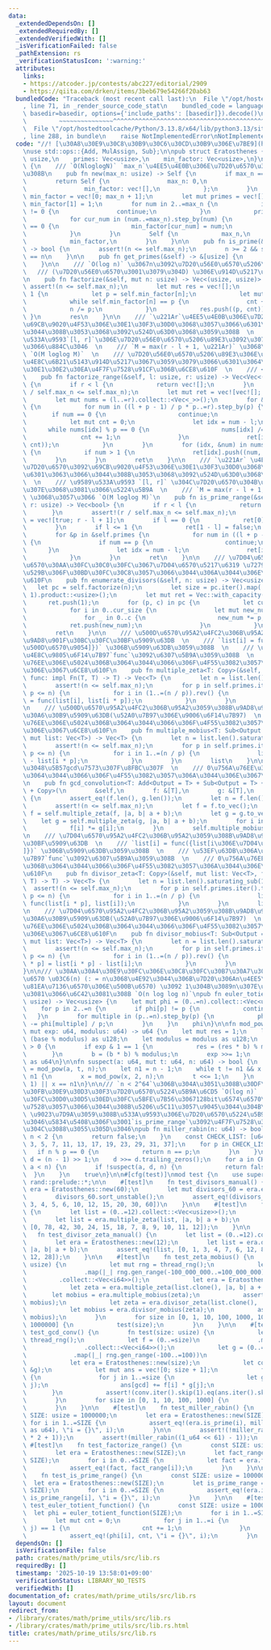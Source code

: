 ```yaml
---
data:
  _extendedDependsOn: []
  _extendedRequiredBy: []
  _extendedVerifiedWith: []
  _isVerificationFailed: false
  _pathExtension: rs
  _verificationStatusIcon: ':warning:'
  attributes:
    links:
    - https://atcoder.jp/contests/abc227/editorial/2909
    - https://qiita.com/drken/items/3beb679e54266f20ab63
  bundledCode: "Traceback (most recent call last):\n  File \"/opt/hostedtoolcache/Python/3.13.8/x64/lib/python3.13/site-packages/onlinejudge_verify/documentation/build.py\"\
    , line 71, in _render_source_code_stat\n    bundled_code = language.bundle(stat.path,\
    \ basedir=basedir, options={'include_paths': [basedir]}).decode()\n          \
    \         ~~~~~~~~~~~~~~~^^^^^^^^^^^^^^^^^^^^^^^^^^^^^^^^^^^^^^^^^^^^^^^^^^^^^^^^^^^^^^^^^^\n\
    \  File \"/opt/hostedtoolcache/Python/3.13.8/x64/lib/python3.13/site-packages/onlinejudge_verify/languages/rust.py\"\
    , line 288, in bundle\n    raise NotImplementedError\nNotImplementedError\n"
  code: "//! [\u30A8\u30E9\u30C8\u30B9\u30C6\u30CD\u30B9\u306E\u7BE9](https://qiita.com/drken/items/3beb679e54266f20ab63)\n\
    \nuse std::ops::{Add, MulAssign, Sub};\n\npub struct Eratosthenes {\n    max_n:\
    \ usize,\n    primes: Vec<usize>,\n    min_factor: Vec<usize>,\n}\n\nimpl Eratosthenes\
    \ {\n    /// `O(NloglogN)` `max_n`\u4EE5\u4E0B\u306E\u7D20\u6570\u3092\u6C42\u3081\
    \u308B\n    pub fn new(max_n: usize) -> Self {\n        if max_n == 0 {\n    \
    \        return Self {\n                max_n: 0,\n                primes: vec![],\n\
    \                min_factor: vec![],\n            };\n        }\n        let mut\
    \ min_factor = vec![0; max_n + 1];\n        let mut primes = vec![];\n       \
    \ min_factor[1] = 1;\n        for num in 2..=max_n {\n            if min_factor[num]\
    \ != 0 {\n                continue;\n            }\n            primes.push(num);\n\
    \            for cur_num in (num..=max_n).step_by(num) {\n                if min_factor[cur_num]\
    \ == 0 {\n                    min_factor[cur_num] = num;\n                }\n\
    \            }\n        }\n        Self {\n            max_n,\n            primes,\n\
    \            min_factor,\n        }\n    }\n\n    pub fn is_prime(&self, n: usize)\
    \ -> bool {\n        assert!(n <= self.max_n);\n        n >= 2 && self.min_factor[n]\
    \ == n\n    }\n\n    pub fn get_primes(&self) -> &[usize] {\n        &self.primes\n\
    \    }\n\n    /// `O(log n)` \u3067n\u3092\u7D20\u56E0\u6570\u5206\u89E3  \n \
    \   /// (\u7D20\u56E0\u6570\u3001\u3079\u304D) \u306E\u914D\u5217\u3092\u8FD4\u3059\
    \n    pub fn factorize(&self, mut n: usize) -> Vec<(usize, usize)> {\n       \
    \ assert!(n <= self.max_n);\n        let mut res = vec![];\n        while n >\
    \ 1 {\n            let p = self.min_factor[n];\n            let mut cnt = 0;\n\
    \            while self.min_factor[n] == p {\n                cnt += 1;\n    \
    \            n /= p;\n            }\n            res.push((p, cnt));\n       \
    \ }\n        res\n    }\n\n    /// `\u221Ar`\u4EE5\u4E0B\u306E\u7D20\u6570\u3092\
    \u69CB\u9020\u4F53\u306E\u30E1\u30F3\u30D0\u3068\u3057\u3066\u6301\u3063\u3066\
    \u3044\u308B\u3053\u3068\u3092\u524D\u63D0\u3068\u3059\u308B  \n    /// \u9589\
    \u533A\u9593`[l, r]`\u306E\u7D20\u56E0\u6570\u5206\u89E3\u3092\u307E\u3068\u3081\
    \u3066\u884C\u3046  \n    /// `M = max(r - l + 1, \u221Ar)` \u3068\u3057\u3066\
    \ `O(M loglog M)`  \n    /// \u7D20\u56E0\u6570\u5206\u89E3\u306E\u7D50\u679C\u3092\
    \u4E8C\u6B21\u5143\u914D\u5217\u3067\u3059\u3079\u3066\u6301\u3064\u306E\u3067\
    \u30E1\u30E2\u30EA\u4F7F\u7528\u91CF\u306B\u6CE8\u610F  \n    /// <https://atcoder.jp/contests/abc227/editorial/2909>\n\
    \    pub fn factorize_range(&self, l: usize, r: usize) -> Vec<Vec<(usize, usize)>>\
    \ {\n        if r < l {\n            return vec![];\n        }\n        assert!(r\
    \ / self.max_n <= self.max_n);\n        let mut ret = vec![vec![]; r - l + 1];\n\
    \        let mut nums = (l..=r).collect::<Vec<_>>();\n        for &p in &self.primes\
    \ {\n            for num in ((l + p - 1) / p * p..=r).step_by(p) {\n         \
    \       if num == 0 {\n                    continue;\n                }\n    \
    \            let mut cnt = 0;\n                let idx = num - l;\n          \
    \      while nums[idx] % p == 0 {\n                    nums[idx] /= p;\n     \
    \               cnt += 1;\n                }\n                ret[idx].push((p,\
    \ cnt));\n            }\n        }\n        for (idx, &num) in nums.iter().enumerate()\
    \ {\n            if num > 1 {\n                ret[idx].push((num, 1));\n    \
    \        }\n        }\n        ret\n    }\n\n    /// `\u221Ar` \u4EE5\u4E0B\u306E\
    \u7D20\u6570\u3092\u69CB\u9020\u4F53\u306E\u30E1\u30F3\u30D0\u3068\u3057\u3066\
    \u6301\u3063\u3066\u3044\u308B\u3053\u3068\u3092\u524D\u63D0\u3068\u3059\u308B\
    \  \n    /// \u9589\u533A\u9593 `[l, r]` \u304C\u7D20\u6570\u304B\u5426\u304B\u3092\
    \u307E\u3068\u3081\u3066\u5224\u5B9A  \n    /// `M = max(r - l + 1, \u221Ar)`\
    \ \u3068\u3057\u3066 `O(M loglog M)`\n    pub fn is_prime_range(&self, l: usize,\
    \ r: usize) -> Vec<bool> {\n        if r < l {\n            return vec![];\n \
    \       }\n        assert!(r / self.max_n <= self.max_n);\n        let mut ret\
    \ = vec![true; r - l + 1];\n        if l == 0 {\n            ret[0] = false;\n\
    \        }\n        if l <= 1 {\n            ret[1 - l] = false;\n        }\n\
    \        for &p in &self.primes {\n            for num in ((l + p - 1) / p * p..=r).step_by(p)\
    \ {\n                if num == p {\n                    continue;\n          \
    \      }\n                let idx = num - l;\n                ret[idx] = false;\n\
    \            }\n        }\n        ret\n    }\n\n    /// \u7D04\u6570\u306E\u500B\
    \u6570\u30AA\u30FC\u30C0\u30FC\u3067\u7D04\u6570\u5217\u6319 \u7279\u306B\u51FA\
    \u529B\u306F\u30BD\u30FC\u30C8\u3057\u3066\u3044\u306A\u3044\u306E\u3067\u6CE8\
    \u610F\n    pub fn enumerate_divisors(&self, n: usize) -> Vec<usize> {\n     \
    \   let pc = self.factorize(n);\n        let size = pc.iter().map(|(_, c)| c +\
    \ 1).product::<usize>();\n        let mut ret = Vec::with_capacity(size);\n  \
    \      ret.push(1);\n        for (p, c) in pc {\n            let cur_size = ret.len();\n\
    \            for i in 0..cur_size {\n                let mut new_num = ret[i];\n\
    \                for _ in 0..c {\n                    new_num *= p;\n        \
    \            ret.push(new_num);\n                }\n            }\n        }\n\
    \        ret\n    }\n\n    /// \u500D\u6570\u95A2\u4FC2\u306B\u95A2\u3059\u308B\
    \u9AD8\u901F\u30BC\u30FC\u30BF\u5909\u63DB  \n    /// `list[i] = func({list[i\u306E\
    \u500D\u6570\u9054]})` \u306B\u5909\u63DB\u3059\u308B  \n    /// \u53EF\u63DB\u306A\
    \u4E8C\u9805\u6F14\u7B97`func`\u3092\u6307\u5B9A\u3059\u308B  \n    /// 0\u756A\
    \u76EE\u306E\u5024\u306B\u3064\u3044\u3066\u306F\u4F55\u3082\u3057\u306A\u3044\
    \u306E\u3067\u6CE8\u610F\n    pub fn multiple_zeta<T: Copy>(&self, mut list: Vec<T>,\
    \ func: impl Fn(T, T) -> T) -> Vec<T> {\n        let n = list.len().saturating_sub(1);\n\
    \        assert!(n <= self.max_n);\n        for p in self.primes.iter().take_while(|&&p|\
    \ p <= n) {\n            for i in (1..=(n / p)).rev() {\n                list[i]\
    \ = func(list[i], list[i * p]);\n            }\n        }\n        list\n    }\n\
    \n    /// \u500D\u6570\u95A2\u4FC2\u306B\u95A2\u3059\u308B\u9AD8\u901F\u30E1\u30D3\
    \u30A6\u30B9\u5909\u63DB(\u52A0\u7B97\u306E\u9006\u6F14\u7B97)  \n    /// 0\u756A\
    \u76EE\u306E\u5024\u306B\u3064\u3044\u3066\u306F\u4F55\u3082\u3057\u306A\u3044\
    \u306E\u3067\u6CE8\u610F\n    pub fn multiple_mobius<T: Sub<Output = T> + Copy>(&self,\
    \ mut list: Vec<T>) -> Vec<T> {\n        let n = list.len().saturating_sub(1);\n\
    \        assert!(n <= self.max_n);\n        for p in self.primes.iter().take_while(|&&p|\
    \ p <= n) {\n            for i in 1..=(n / p) {\n                list[i] = list[i]\
    \ - list[i * p];\n            }\n        }\n        list\n    }\n\n    /// \u6DFB\
    \u3048\u5B57gcd\u7573\u307F\u8FBC\u307F  \n    /// 0\u756A\u76EE\u306E\u5024\u306B\
    \u3064\u3044\u3066\u306F\u4F55\u3082\u3057\u306A\u3044\u306E\u3067\u6CE8\u610F\
    \n    pub fn gcd_convolution<T: Add<Output = T> + Sub<Output = T> + MulAssign\
    \ + Copy>(\n        &self,\n        f: &[T],\n        g: &[T],\n    ) -> Vec<T>\
    \ {\n        assert_eq!(f.len(), g.len());\n        let n = f.len().saturating_sub(1);\n\
    \        assert!(n <= self.max_n);\n        let f = f.to_vec();\n        let mut\
    \ f = self.multiple_zeta(f, |a, b| a + b);\n        let g = g.to_vec();\n    \
    \    let g = self.multiple_zeta(g, |a, b| a + b);\n        for i in 1..=n {\n\
    \            f[i] *= g[i];\n        }\n        self.multiple_mobius(f)\n    }\n\
    \n    /// \u7D04\u6570\u95A2\u4FC2\u306B\u95A2\u3059\u308B\u9AD8\u901F\u30BC\u30FC\
    \u30BF\u5909\u63DB  \n    /// `list[i] = func({list[i\u306E\u7D04\u6570\u9054\
    ]})` \u306B\u5909\u63DB\u3059\u308B  \n    /// \u53EF\u63DB\u306A\u4E8C\u9805\u6F14\
    \u7B97`func`\u3092\u6307\u5B9A\u3059\u308B  \n    /// 0\u756A\u76EE\u306E\u5024\
    \u306B\u3064\u3044\u3066\u306F\u4F55\u3082\u3057\u306A\u3044\u306E\u3067\u6CE8\
    \u610F\n    pub fn divisor_zeta<T: Copy>(&self, mut list: Vec<T>, func: impl Fn(T,\
    \ T) -> T) -> Vec<T> {\n        let n = list.len().saturating_sub(1);\n      \
    \  assert!(n <= self.max_n);\n        for p in self.primes.iter().take_while(|&&p|\
    \ p <= n) {\n            for i in 1..=(n / p) {\n                list[i * p] =\
    \ func(list[i * p], list[i]);\n            }\n        }\n        list\n    }\n\
    \n    /// \u7D04\u6570\u95A2\u4FC2\u306B\u95A2\u3059\u308B\u9AD8\u901F\u30E1\u30D3\
    \u30A6\u30B9\u5909\u63DB(\u52A0\u7B97\u306E\u9006\u6F14\u7B97)  \n    /// 0\u756A\
    \u76EE\u306E\u5024\u306B\u3064\u3044\u3066\u306F\u4F55\u3082\u3057\u306A\u3044\
    \u306E\u3067\u6CE8\u610F\n    pub fn divisor_mobius<T: Sub<Output = T> + Copy>(&self,\
    \ mut list: Vec<T>) -> Vec<T> {\n        let n = list.len().saturating_sub(1);\n\
    \        assert!(n <= self.max_n);\n        for p in self.primes.iter().take_while(|&&p|\
    \ p <= n) {\n            for i in (1..=(n / p)).rev() {\n                list[i\
    \ * p] = list[i * p] - list[i];\n            }\n        }\n        list\n    }\n\
    }\n\n/// \u30AA\u30A4\u30E9\u30FC\u306E\u30C8\u30FC\u30B7\u30A7\u30F3\u30C8\u95A2\
    \u6570 \u03C6(n) (: = n\u3068\u4E92\u3044\u306B\u7D20\u306An\u4EE5\u4E0B\u306E\
    \u81EA\u7136\u6570\u306E\u500B\u6570) \u3092 1\u304B\u3089n\u307E\u3067\u307E\u3068\
    \u3081\u3066\u6C42\u3081\u308B `O(n log log n)`\npub fn euler_totient_function(n:\
    \ usize) -> Vec<usize> {\n    let mut phi = (0..=n).collect::<Vec<usize>>();\n\
    \    for p in 2..=n {\n        if phi[p] != p {\n            continue;\n     \
    \   }\n        for multiple in (p..=n).step_by(p) {\n            phi[multiple]\
    \ -= phi[multiple] / p;\n        }\n    }\n    phi\n}\n\nfn mod_pow(base: u64,\
    \ mut exp: u64, modulus: u64) -> u64 {\n    let mut res = 1;\n    let mut b =\
    \ (base % modulus) as u128;\n    let modulus = modulus as u128;\n    while exp\
    \ > 0 {\n        if exp & 1 == 1 {\n            res = (res * b) % modulus;\n \
    \       }\n        b = (b * b) % modulus;\n        exp >>= 1;\n    }\n    res\
    \ as u64\n}\n\nfn suspect(a: u64, mut t: u64, n: u64) -> bool {\n    let mut x\
    \ = mod_pow(a, t, n);\n    let n1 = n - 1;\n    while t != n1 && x != 1 && x !=\
    \ n1 {\n        x = mod_pow(x, 2, n);\n        t <<= 1;\n    }\n    ((t & 1) ==\
    \ 1) || x == n1\n}\n\n/// `n < 2^64`\u306B\u304A\u3051\u308B\u30DF\u30E9\u30FC\
    \u30FB\u30E9\u30D3\u30F3\u7D20\u6570\u5224\u5B9A\u6CD5 `O(log n)`  \n/// \u30AA\
    \u30FC\u30D0\u30D5\u30ED\u30FC\u5BFE\u7B56\u3067128bit\u6574\u6570\u3092\u4F7F\
    \u7528\u3057\u3066\u3044\u308B\u5206\u5C11\u3057\u9045\u3044\u304B\u3082  \n///\
    \ \u9023\u7D9A\u3059\u308B\u533A\u9593\u306E\u7D20\u6570\u5224\u5B9A\u3092\u884C\
    \u3046\u5834\u5408\u306F\u3001`is_prime_range`\u3092\u4F7F\u7528\u3059\u308B\u306E\
    \u304C\u3088\u3055\u305D\u3046\npub fn miller_rabin(n: u64) -> bool {\n    if\
    \ n < 2 {\n        return false;\n    }\n    const CHECK_LIST: [u64; 12] = [2,\
    \ 3, 5, 7, 11, 13, 17, 19, 23, 29, 31, 37];\n    for p in CHECK_LIST {\n     \
    \   if n % p == 0 {\n            return n == p;\n        }\n    }\n    let mut\
    \ d = (n - 1) >> 1;\n    d >>= d.trailing_zeros();\n    for a in CHECK_LIST.into_iter().take_while(|&a|\
    \ a < n) {\n        if !suspect(a, d, n) {\n            return false;\n      \
    \  }\n    }\n    true\n}\n\n#[cfg(test)]\nmod test {\n    use super::*;\n    use\
    \ rand::prelude::*;\n\n    #[test]\n    fn test_divisors_manual() {\n        let\
    \ era = Eratosthenes::new(60);\n        let mut divisors_60 = era.enumerate_divisors(60);\n\
    \        divisors_60.sort_unstable();\n        assert_eq!(divisors_60, [1, 2,\
    \ 3, 4, 5, 6, 10, 12, 15, 20, 30, 60])\n    }\n\n    #[test]\n    fn test_multiple_zeta_manual()\
    \ {\n        let list = (0..=12).collect::<Vec<usize>>();\n        let era = Eratosthenes::new(12);\n\
    \        let list = era.multiple_zeta(list, |a, b| a + b);\n        assert_eq!(list,\
    \ [0, 78, 42, 30, 24, 15, 18, 7, 8, 9, 10, 11, 12]);\n    }\n\n    #[test]\n \
    \   fn test_divisor_zeta_manual() {\n        let list = (0..=12).collect::<Vec<usize>>();\n\
    \        let era = Eratosthenes::new(12);\n        let list = era.divisor_zeta(list,\
    \ |a, b| a + b);\n        assert_eq!(list, [0, 1, 3, 4, 7, 6, 12, 8, 15, 13, 18,\
    \ 12, 28]);\n    }\n\n    #[test]\n    fn test_zeta_mobius() {\n        fn test(size:\
    \ usize) {\n            let mut rng = thread_rng();\n            let list = (0..=size)\n\
    \                .map(|_| rng.gen_range(-100_000_000..=100_000_000))\n       \
    \         .collect::<Vec<i64>>();\n            let era = Eratosthenes::new(size);\n\
    \            let zeta = era.multiple_zeta(list.clone(), |a, b| a + b);\n     \
    \       let mobius = era.multiple_mobius(zeta);\n            assert_eq!(list,\
    \ mobius);\n            let zeta = era.divisor_zeta(list.clone(), |a, b| a + b);\n\
    \            let mobius = era.divisor_mobius(zeta);\n            assert_eq!(list,\
    \ mobius);\n        }\n        for size in [0, 1, 10, 100, 1000, 10000, 100000,\
    \ 1000000] {\n            test(size);\n        }\n    }\n\n    #[test]\n    fn\
    \ test_gcd_conv() {\n        fn test(size: usize) {\n            let mut rng =\
    \ thread_rng();\n            let f = (0..=size)\n                .map(|_| rng.gen_range(-100..=100))\n\
    \                .collect::<Vec<i64>>();\n            let g = (0..=size)\n   \
    \             .map(|_| rng.gen_range(-100..=100))\n                .collect::<Vec<i64>>();\n\
    \            let era = Eratosthenes::new(size);\n            let conv = era.gcd_convolution(&f,\
    \ &g);\n            let mut ans = vec![0; size + 1];\n            for i in 1..=size\
    \ {\n                for j in 1..=size {\n                    let gcd = num::integer::gcd(i,\
    \ j);\n                    ans[gcd] += f[i] * g[j];\n                }\n     \
    \       }\n            assert!(conv.iter().skip(1).eq(ans.iter().skip(1)));\n\
    \        }\n        for size in [0, 1, 10, 100, 1000] {\n            test(size);\n\
    \        }\n    }\n\n    #[test]\n    fn test_miller_rabin() {\n        const\
    \ SIZE: usize = 1000000;\n        let era = Eratosthenes::new(SIZE);\n       \
    \ for i in 1..=SIZE {\n            assert_eq!(era.is_prime(i), miller_rabin(i\
    \ as u64), \"i = {}\", i);\n        }\n\n        assert!(!miller_rabin(10_u64.pow(18)\
    \ * 2 + 1));\n        assert!(miller_rabin((1_u64 << 61) - 1));\n    }\n\n   \
    \ #[test]\n    fn test_factorize_range() {\n        const SIZE: usize = 1000000;\n\
    \        let era = Eratosthenes::new(SIZE);\n        let fact_range = era.factorize_range(0,\
    \ SIZE);\n        for i in 0..=SIZE {\n            let fact = era.factorize(i);\n\
    \            assert_eq!(fact, fact_range[i]);\n        }\n    }\n\n    #[test]\n\
    \    fn test_is_prime_range() {\n        const SIZE: usize = 1000000;\n      \
    \  let era = Eratosthenes::new(SIZE);\n        let is_prime_range = era.is_prime_range(0,\
    \ SIZE);\n        for i in 0..=SIZE {\n            assert_eq!(era.is_prime(i),\
    \ is_prime_range[i], \"i = {}\", i);\n        }\n    }\n\n    #[test]\n    fn\
    \ test_euler_totient_function() {\n        const SIZE: usize = 10000;\n      \
    \  let phi = euler_totient_function(SIZE);\n        for i in 1..=SIZE {\n    \
    \        let mut cnt = 0;\n            for j in 1..=i {\n                if num::integer::gcd(i,\
    \ j) == 1 {\n                    cnt += 1;\n                }\n            }\n\
    \            assert_eq!(phi[i], cnt, \"i = {}\", i);\n        }\n    }\n}\n"
  dependsOn: []
  isVerificationFile: false
  path: crates/math/prime_utils/src/lib.rs
  requiredBy: []
  timestamp: '2025-10-19 13:58:01+09:00'
  verificationStatus: LIBRARY_NO_TESTS
  verifiedWith: []
documentation_of: crates/math/prime_utils/src/lib.rs
layout: document
redirect_from:
- /library/crates/math/prime_utils/src/lib.rs
- /library/crates/math/prime_utils/src/lib.rs.html
title: crates/math/prime_utils/src/lib.rs
---
```

